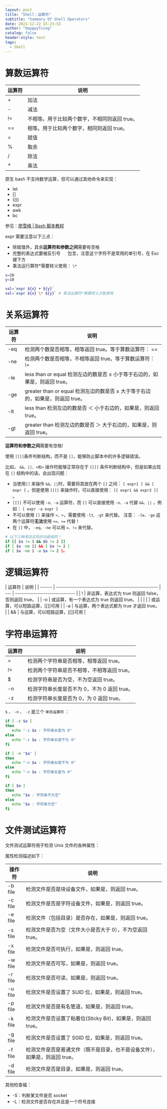 ```yaml
---
layout: post
title: "Shell：运算符"
subtitle: "Summary Of Shell Operators"
date: 2021-12-22 15:23:53
author: "HapppyTsing"
catalog: false
header-style: text
tags:
  - Shell
---
```


# 算数运算符

| 运算符 | 说明                                          |
| ------ | --------------------------------------------- |
| +      | 加法                                          |
| -      | 减法                                          |
| !=     | 不相等。用于比较两个数字，不相同则返回 true。 |
| ==     | 相等。用于比较两个数字，相同则返回 true。     |
| =      | 赋值                                          |
| %      | 取余                                          |
| /      | 除法                                          |
| \*     | 乘法                                          |

原生 bash 不支持数学运算，但可以通过其他命令来实现：

- let
- []
- (())
- expr
- awk
- bc

参见：[廖雪峰 | Bash 脚本教程](https://wangdoc.com/bash/arithmetic.html)

expr 需要注意以下三点：

- 除赋值外，其余**运算符和参数之间**需要有空格
- 完整的表达式要被反引号  **` `**  包含，注意这个字符不是常用的单引号，在 Esc 键下方
- 乘法运行算符\*需要转义使用： `\*`

```bash
x=20
y=10

val=`expr ${x} + ${y}`
val=`expr ${x} \* ${y}` # 乘法运算符*需要转义才能使用
```

# 关系运算符

| 运算符 | 说明                                                                           |
| ------ | ------------------------------------------------------------------------------ |
| -eq    | 检测两个数是否相等，相等返回 true。等于算数运算符： ==                         |
| -ne    | 检测两个数是否相等，不相等返回 true。等于算数运算符： !=                       |
| -le    | less than or equal 检测左边的数是否 ≤ 小于等于右边的，如果是，则返回 true。    |
| -ge    | greater than or equal 检测左边的数是否 ≥ 大于等于右边的，如果是，则返回 true。 |
| -lt    | less than 检测左边的数是否 ＜ 小于右边的，如果是，则返回 true。                |
| -gt    | greater than 检测左边的数是否 ＞ 大于右边的，如果是，则返回 true。             |

**运算符和参数之间**需要有空格!

使用 `[[]]`条件判断结构，而不是 `[]`，能够防止脚本中的许多逻辑错误。

比如， `&&、||、<和>` 操作符能够正常存在于 `[[]]` 条件判断结构中，但是如果出现在 `[]` 结构中的话，会出现问题：

- 当使用`[]` 来操作 `&&、||`时，需要将其放在两个 `[]` 之间： `[ expr1 ] && [ expr ]` ，但是使用 `[[]]` 来操作时，可以直接使用： `[[ expr1 && expr2 ]]` 。
- `[[]]` 不可以使用 `-o、-a` 运算符，而 `[]` 可以直接使用 `-o、-a` 代替 `&&、||` ，例如： `[ expr -a expr ]`
- 不可以使用 `[]` 来操作 `<、>`，需要使用 `-lt、-gt` 来代替。 注意： `-le、-ge` 这两个运算符**无法**使用 `<=、>=` 代替！
- 在 `[]` 中， `-eq、-ne` 可以用 `=、!=` 来代替。

```bash
# 以下三种用法实现的功能相同！
if [[ $a != 1 && $b != 2 ]]
if [ $a -ne 1] && [ $a != 2 ]
if [ $a -ne 1 -a $a != 2 ]。
```

# 逻辑运算符

| 运算符 | 说明                                                |
| ------ | --------------------------------------------------- | --- | ------------------------------ |
| !      | 非运算，表达式为 true 则返回 false，否则返回 true。 |
| -o     | 或运算，有一个表达式为 true 则返回 true。           |
|        |                                                     |     | 或运算，可以短路运算，[[]]可用 |
| -a     | 与运算，两个表达式都为 true 才返回 true。           |
| &&     | 与运算，可以短路运算，[[]]可用                      |

# 字符串运算符

| 运算符 | 说明                                         |
| ------ | -------------------------------------------- |
| =      | 检测两个字符串是否相等，相等返回 true。      |
| !=     | 检测两个字符串是否不相等，不相等返回 true。  |
| $      | 检测字符串是否为空，不为空返回 true。        |
| -n     | 检测字符串长度是否不为 0，不为 0 返回 true。 |
| -z     | 检测字符串长度是否为 0，为 0 返回 true。     |

`$` 、 `-n` 、 `-z` 是三个 `单目运算符` ：

```bash
if [ -z $a ]
then
   echo "-z $a : 字符串长度为 0"
else
   echo "-z $a : 字符串长度不为 0"
fi

if [ -n "$a" ]
then
   echo "-n $a : 字符串长度不为 0"
else
   echo "-n $a : 字符串长度为 0"
fi

if [ $a ]
then
   echo "$a : 字符串不为空"
else
   echo "$a : 字符串为空"
fi
```

# 文件测试运算符

文件测试运算符用于检测 Unix 文件的各种属性：

属性检测描述如下：

| 操作符  | 说明                                                                        |
| ------- | --------------------------------------------------------------------------- |
| -b file | 检测文件是否是块设备文件，如果是，则返回 true。                             |
| -c file | 检测文件是否是字符设备文件，如果是，则返回 true。                           |
| -e file | 检测文件（包括目录）是否存在，如果是，则返回 true。                         |
| -s file | 检测文件是否为空（文件大小是否大于 0），不为空返回 true。                   |
| -x file | 检测文件是否可执行，如果是，则返回 true。                                   |
| -w file | 检测文件是否可写，如果是，则返回 true。                                     |
| -r file | 检测文件是否可读，如果是，则返回 true。                                     |
| -u file | 检测文件是否设置了 SUID 位，如果是，则返回 true。                           |
| -p file | 检测文件是否是有名管道，如果是，则返回 true。                               |
| -k file | 检测文件是否设置了粘着位(Sticky Bit)，如果是，则返回 true。                 |
| -g file | 检测文件是否设置了 SGID 位，如果是，则返回 true。                           |
| -f file | 检测文件是否是普通文件（既不是目录，也不是设备文件），如果是，则返回 true。 |
| -d file | 检测文件是否是目录，如果是，则返回 true。                                   |

其他检查福：

- -S：判断某文件是否 socket
- -L：检测文件是否存在并且是一个符号连接
